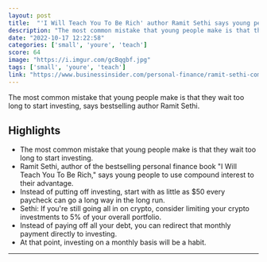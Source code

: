 ```yaml
---
layout: post
title:  "'I Will Teach You To Be Rich' author Ramit Sethi says young people make 3 mistakes over and over again when building wealth"
description: "The most common mistake that young people make is that they wait too long to start investing, says bestselling author Ramit Sethi."
date: "2022-10-17 12:22:58"
categories: ['small', 'youre', 'teach']
score: 64
image: "https://i.imgur.com/gcBqgbf.jpg"
tags: ['small', 'youre', 'teach']
link: "https://www.businessinsider.com/personal-finance/ramit-sethi-common-millennial-gen-z-wealth-building-mistakes-2022-10"
---
```


The most common mistake that young people make is that they wait too long to start investing, says bestselling author Ramit Sethi.

## Highlights

- The most common mistake that young people make is that they wait too long to start investing.
- Ramit Sethi, author of the bestselling personal finance book "I Will Teach You To Be Rich," says young people to use compound interest to their advantage.
- Instead of putting off investing, start with as little as $50 every paycheck can go a long way in the long run.
- Sethi: If you're still going all in on crypto, consider limiting your crypto investments to 5% of your overall portfolio.
- Instead of paying off all your debt, you can redirect that monthly payment directly to investing.
- At that point, investing on a monthly basis will be a habit.

---
